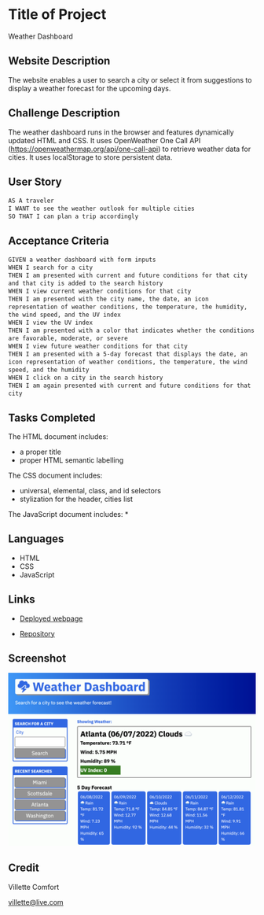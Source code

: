 # Title of Project
Weather Dashboard

## Website Description
The website enables a user to search a city or select it from suggestions to display a weather forecast for the upcoming days.

## Challenge Description
The weather dashboard runs in the browser and features dynamically updated HTML and CSS. It uses OpenWeather One Call API (https://openweathermap.org/api/one-call-api) to retrieve weather data for cities. It uses localStorage to store persistent data.


## User Story

```
AS A traveler
I WANT to see the weather outlook for multiple cities
SO THAT I can plan a trip accordingly
```

## Acceptance Criteria

```
GIVEN a weather dashboard with form inputs
WHEN I search for a city
THEN I am presented with current and future conditions for that city and that city is added to the search history
WHEN I view current weather conditions for that city
THEN I am presented with the city name, the date, an icon representation of weather conditions, the temperature, the humidity, the wind speed, and the UV index
WHEN I view the UV index
THEN I am presented with a color that indicates whether the conditions are favorable, moderate, or severe
WHEN I view future weather conditions for that city
THEN I am presented with a 5-day forecast that displays the date, an icon representation of weather conditions, the temperature, the wind speed, and the humidity
WHEN I click on a city in the search history
THEN I am again presented with current and future conditions for that city
```

## Tasks Completed
The HTML document includes:
* a proper title 
* proper HTML semantic labelling

The CSS document includes:
* universal, elemental, class, and id selectors
* stylization for the header, cities list

The JavaScript document includes:
* 

## Languages
- HTML
- CSS
- JavaScript

## Links
* [Deployed webpage](https://villettec.github.io/Module_6_Challenge-Weather_Dashboard/)

* [Repository](https://github.com/villettec/Module_6_Challenge-Weather_Dashboard)

## Screenshot
![image](./assets/images/readme-screenshot.png)

## Credit
Villette Comfort

villette@live.com